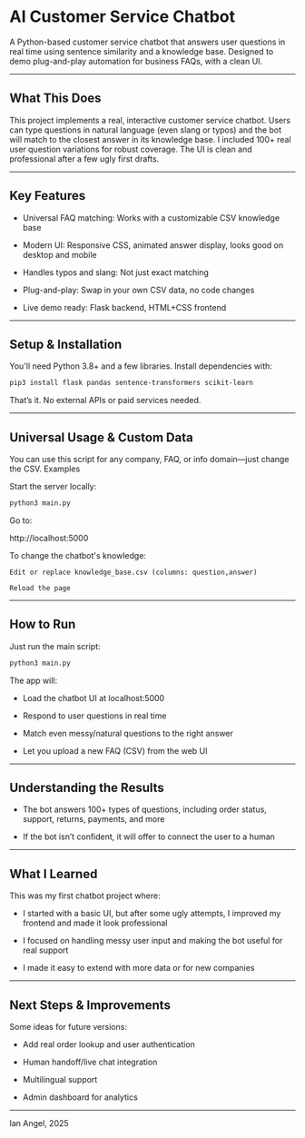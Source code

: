 # AI Customer Service Chatbot

A Python-based customer service chatbot that answers user questions in real time using sentence similarity and a knowledge base. Designed to demo plug-and-play automation for business FAQs, with a clean UI.

---

## What This Does

This project implements a real, interactive customer service chatbot.
Users can type questions in natural language (even slang or typos) and the bot will match to the closest answer in its knowledge base.
I included 100+ real user question variations for robust coverage. The UI is clean and professional after a few ugly first drafts.

---

## Key Features

- Universal FAQ matching: Works with a customizable CSV knowledge base

- Modern UI: Responsive CSS, animated answer display, looks good on desktop and mobile

- Handles typos and slang: Not just exact matching

- Plug-and-play: Swap in your own CSV data, no code changes

- Live demo ready: Flask backend, HTML+CSS frontend

--- 

## Setup & Installation

You'll need Python 3.8+ and a few libraries.
Install dependencies with:

```bash
pip3 install flask pandas sentence-transformers scikit-learn
```

That’s it. No external APIs or paid services needed.

---

## Universal Usage & Custom Data

You can use this script for any company, FAQ, or info domain—just change the CSV.
Examples

Start the server locally:

```bash
python3 main.py
```

Go to:

http://localhost:5000

To change the chatbot's knowledge:

    Edit or replace knowledge_base.csv (columns: question,answer)

    Reload the page

---

## How to Run

Just run the main script:

```bash
python3 main.py
```

The app will:

- Load the chatbot UI at localhost:5000

- Respond to user questions in real time

- Match even messy/natural questions to the right answer

- Let you upload a new FAQ (CSV) from the web UI

---

## Understanding the Results

- The bot answers 100+ types of questions, including order status, support, returns, payments, and more

- If the bot isn’t confident, it will offer to connect the user to a human

---

## What I Learned

This was my first chatbot project where:

- I started with a basic UI, but after some ugly attempts, I improved my frontend and made it look professional

- I focused on handling messy user input and making the bot useful for real support

- I made it easy to extend with more data or for new companies

---

## Next Steps & Improvements

Some ideas for future versions:

- Add real order lookup and user authentication

- Human handoff/live chat integration

- Multilingual support

- Admin dashboard for analytics

---

Ian Angel, 2025
